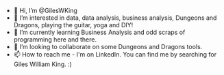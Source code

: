 - 👋 Hi, I’m @GilesWKing
- 👀 I’m interested in data, data analysis, business analysis, Dungeons and Dragons, playing the guitar, yoga and DIY!
- 🌱 I’m currently learning Business Analysis and odd scraps of programming here and there.
- 💞️ I’m looking to collaborate on some Dungeons and Dragons tools.
- 📫 How to reach me - I'm on LinkedIn. You can find me by searching for Giles William King. :)

<!---
GilesWKing/GilesWKing is a ✨ special ✨ repository because its `README.md` (this file) appears on your GitHub profile.
You can click the Preview link to take a look at your changes.
--->
